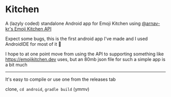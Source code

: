 # Kitchen

A (lazyly coded) standalone Android app for Emoji Kitchen using [@arnav-kr's Emoji Kitchen API](https://emoji-kitchen.vercel.app/)

Expect some bugs, this is the first android app I've made and I used AndroidIDE for most of it 🤷

I hope to at one point move from using the API to supporting something like https://emojikitchen.dev uses, but an 80mb json file for such a simple app is a bit much

---

It's easy to compile or use one from the releases tab

clone, `cd android`, `gradle build` (ymmv)
